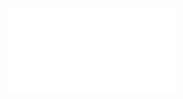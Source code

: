 
![Principal components analysis of transformed read counts for each library.
Principal component 5 (PC5) separates RNAseq samples by developmental stage, and explains 3.5% of total variability.
The first four components explain 86.3% of variability, and separate RNAseq samples by species.
Bars show single samples (three replicates per accession per stage).](figures/Figure_2.pdf)
